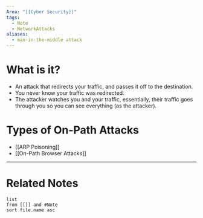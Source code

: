 ```yaml
---
Area: "[[Cyber Security]]"
tags:
  - Note
  - NetworkAttacks
aliases:
  - man-in-the-middle attack
---
```

# What is it?
- An attack that redirects your traffic, and passes it off to the destination.
- You never know your traffic was redirected.
- The attacker watches you and your traffic, essentially, their traffic goes through you so you can see everything (as the attacker).

# Types of On-Path Attacks
- [[ARP Poisoning]]
- [[On-Path Browser Attacks]]


---
# Related Notes
```dataview
list
from [[]] and #Note 
sort file.name asc
```
